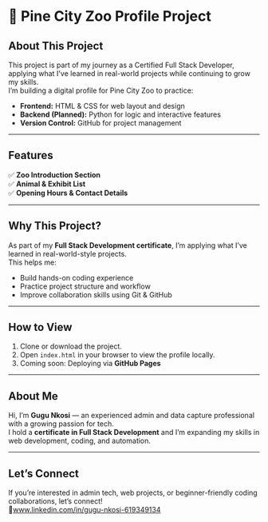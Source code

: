 
# 🦁 Pine City Zoo Profile Project

## About This Project

This project is part of my journey as a Certified Full Stack Developer, applying what I've learned in real-world projects while continuing to grow my skills.  
I’m building a digital profile for Pine City Zoo to practice:

- **Frontend:** HTML & CSS for web layout and design  
- **Backend (Planned):** Python for logic and interactive features  
- **Version Control:** GitHub for project management

---

## Features

✅ **Zoo Introduction Section**  
✅ **Animal & Exhibit List**  
✅ **Opening Hours & Contact Details**  


---

## Why This Project?

As part of my **Full Stack Development certificate**, I’m applying what I’ve learned in real-world-style projects.  
This helps me:

- Build hands-on coding experience  
- Practice project structure and workflow  
- Improve collaboration skills using Git & GitHub

---

## How to View

1. Clone or download the project.  
2. Open `index.html` in your browser to view the profile locally.  
3. Coming soon: Deploying via **GitHub Pages**

---

## About Me

Hi, I’m **Gugu Nkosi** — an experienced admin and data capture professional with a growing passion for tech.  
I hold a **certificate in Full Stack Development** and I’m expanding my skills in web development, coding, and automation.

---

## Let’s Connect

If you’re interested in admin tech, web projects, or beginner-friendly coding collaborations, let’s connect!  
🔗www.linkedin.com/in/gugu-nkosi-619349134
